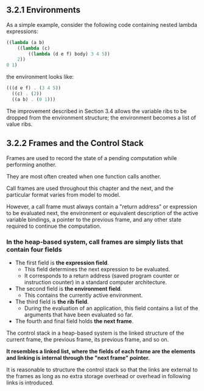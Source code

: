 ## 3.2.1 Environments
As a simple example, consider the following code containing nested lambda expressions:
```scheme
((lambda (a b)
    ((lambda (c)
        ((lambda (d e f) body) 3 4 5))
    2))
0 1)
```
the environment looks like:
```scheme
(((d e f) . (3 4 5))
  ((c) . (2))
  ((a b) . (0 1)))
```
The improvement described in Section 3.4 allows the variable ribs to be dropped from the environment structure; the environment becomes a list of value ribs.

## 3.2.2 Frames and the Control Stack
Frames are used to record the state of a pending computation while performing another.

They are most often created when one function calls another.

Call frames are used throughout this chapter and the next, and the particular format varies from model to model.

However, a call frame must always contain a "return address" or expression to be evaluated next, the environment or equivalent description of the active variable bindings, a pointer to the previous frame, and any other state required to continue the computation.

### In the heap-based system, call frames are simply lists that contain four fields
- The first field is **the expression field**.
  - This field determines the next expression to be evaluated.
  - It corresponds to a return address (saved program counter or instruction counter) in a standard computer architecture.
- The second field is **the environment field**.
  - This contains the currently active environment.
- The third field is **the rib field**.
  - During the evaluation of an application, this field contains a list of the arguments that have been evaluated so far.
- The fourth and final field holds **the next frame**.

The control stack in a heap-based system is the linked structure of the current frame, the previous frame, its previous frame, and so on.

**It resembles a linked list, where the fields of each frame are the elements and linking is internal through the "next frame" pointer.**

It is reasonable to structure the control stack so that the links are external to the frames as long as no extra storage overhead or overhead in following links is introduced.